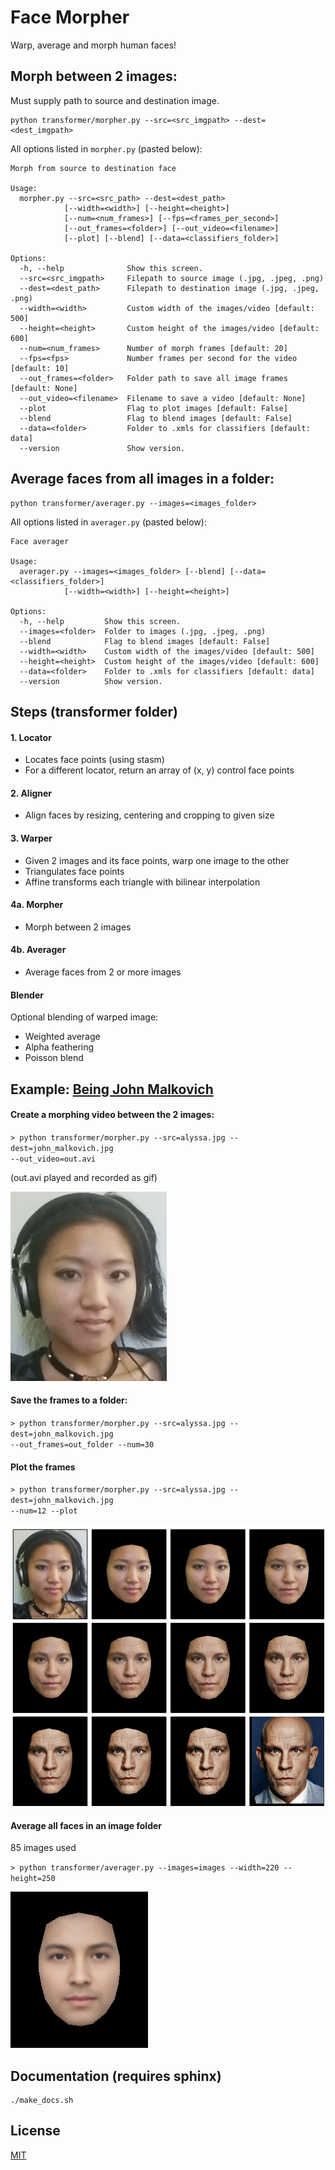 # Face Morpher

Warp, average and morph human faces!

## Morph between 2 images:
Must supply path to source and destination image.

    python transformer/morpher.py --src=<src_imgpath> --dest=<dest_imgpath>

All options listed in `morpher.py` (pasted below):
```
Morph from source to destination face

Usage:
  morpher.py --src=<src_path> --dest=<dest_path>
            [--width=<width>] [--height=<height>]
            [--num=<num_frames>] [--fps=<frames_per_second>]
            [--out_frames=<folder>] [--out_video=<filename>]
            [--plot] [--blend] [--data=<classifiers_folder>]

Options:
  -h, --help              Show this screen.
  --src=<src_imgpath>     Filepath to source image (.jpg, .jpeg, .png)
  --dest=<dest_path>      Filepath to destination image (.jpg, .jpeg, .png)
  --width=<width>         Custom width of the images/video [default: 500]
  --height=<height>       Custom height of the images/video [default: 600]
  --num=<num_frames>      Number of morph frames [default: 20]
  --fps=<fps>             Number frames per second for the video [default: 10]
  --out_frames=<folder>   Folder path to save all image frames [default: None]
  --out_video=<filename>  Filename to save a video [default: None]
  --plot                  Flag to plot images [default: False]
  --blend                 Flag to blend images [default: False]
  --data=<folder>         Folder to .xmls for classifiers [default: data]
  --version               Show version.
```

## Average faces from all images in a folder:

    python transformer/averager.py --images=<images_folder>

All options listed in `averager.py` (pasted below):
```
Face averager

Usage:
  averager.py --images=<images_folder> [--blend] [--data=<classifiers_folder>]
            [--width=<width>] [--height=<height>]

Options:
  -h, --help         Show this screen.
  --images=<folder>  Folder to images (.jpg, .jpeg, .png)
  --blend            Flag to blend images [default: False]
  --width=<width>    Custom width of the images/video [default: 500]
  --height=<height>  Custom height of the images/video [default: 600]
  --data=<folder>    Folder to .xmls for classifiers [default: data]
  --version          Show version.
```

## Steps (transformer folder)

#### 1. Locator

 * Locates face points (using stasm)
 * For a different locator, return an array of (x, y) control face points

#### 2. Aligner

  * Align faces by resizing, centering and cropping to given size

#### 3. Warper

  * Given 2 images and its face points, warp one image to the other
  * Triangulates face points
  * Affine transforms each triangle with bilinear interpolation

#### 4a. Morpher
  
  * Morph between 2 images

#### 4b. Averager

  * Average faces from 2 or more images

#### Blender
Optional blending of warped image:

  * Weighted average
  * Alpha feathering
  * Poisson blend

## Example: [Being John Malkovich](http://www.rottentomatoes.com/m/being_john_malkovich)
#### Create a morphing video between the 2 images:
`> python transformer/morpher.py --src=alyssa.jpg --dest=john_malkovich.jpg`    
`--out_video=out.avi`

(out.avi played and recorded as gif)

![gif](examples/being_john_malvokich.gif)

#### Save the frames to a folder:    
`> python transformer/morpher.py --src=alyssa.jpg --dest=john_malkovich.jpg`    
`--out_frames=out_folder --num=30`

#### Plot the frames
`> python transformer/morpher.py --src=alyssa.jpg --dest=john_malkovich.jpg`    
`--num=12 --plot`

![plot](examples/plot.png)

#### Average all faces in an image folder
85 images used

`> python transformer/averager.py --images=images --width=220 --height=250`
 
![average_faces](examples/average_faces.png)

## Documentation (requires sphinx)

    ./make_docs.sh

## License
[MIT](http://alyssaq.github.io/mit-license/)